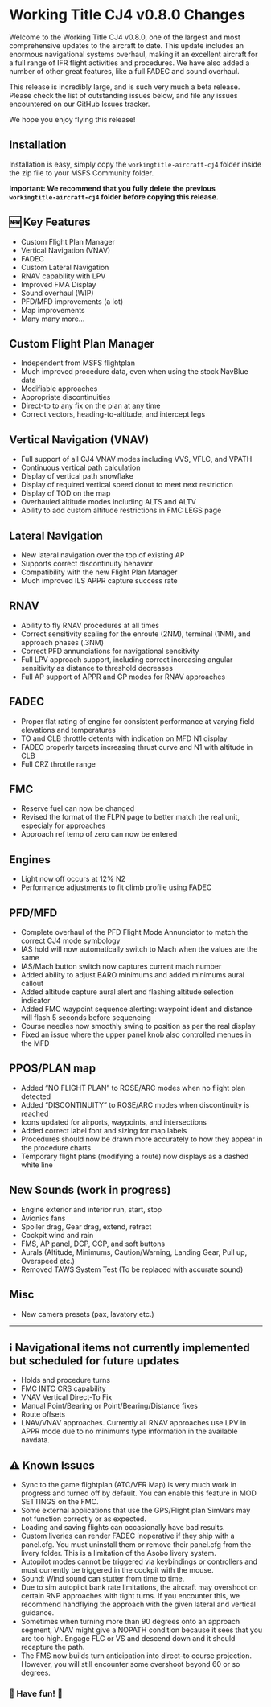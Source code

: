 # Working Title CJ4 v0.8.0 Changes

Welcome to the Working Title CJ4 v0.8.0, one of the largest and most comprehensive updates to the aircraft to date. This update includes an enormous navigational systems overhaul, making it an excellent aircraft for a full range of IFR flight activities and procedures. We have also added a number of other great features, like a full FADEC and sound overhaul.

This release is incredibly large, and is such very much a beta release. Please check the list of outstanding issues below, and file any issues encountered on our GitHub Issues tracker.

We hope you enjoy flying this release!

## Installation
Installation is easy, simply copy the `workingtitle-aircraft-cj4` folder inside the zip file to your MSFS Community folder. 

**Important: We recommend that you fully delete the previous `workingtitle-aircraft-cj4` folder before copying this release.**

## 🆕 Key Features
* Custom Flight Plan Manager
* Vertical Navigation (VNAV)
* FADEC
* Custom Lateral Navigation
* RNAV capability with LPV
* Improved FMA Display
* Sound overhaul (WIP)
* PFD/MFD improvements (a lot)
* Map improvements
* Many many more...

## Custom Flight Plan Manager
* Independent from MSFS flightplan
* Much improved procedure data, even when using the stock NavBlue data
* Modifiable approaches
* Appropriate discontinuities
* Direct-to to any fix on the plan at any time
* Correct vectors, heading-to-altitude, and intercept legs

## Vertical Navigation (VNAV)
* Full support of all CJ4 VNAV modes including VVS, VFLC, and VPATH
* Continuous vertical path calculation
* Display of vertical path snowflake
* Display of required vertical speed donut to meet next restriction
* Display of TOD on the map
* Overhauled altitude modes including ALTS and ALTV
* Ability to add custom altitude restrictions in FMC LEGS page

## Lateral Navigation
* New lateral navigation over the top of existing AP
* Supports correct discontinuity behavior
* Compatibility with the new Flight Plan Manager
* Much improved ILS APPR capture success rate

## RNAV
* Ability to fly RNAV procedures at all times
* Correct sensitivity scaling for the enroute (2NM), terminal (1NM), and approach phases (.3NM)
* Correct PFD annunciations for navigational sensitivity
* Full LPV approach support, including correct increasing angular sensitivity as distance to threshold decreases
* Full AP support of APPR and GP modes for RNAV approaches

## FADEC
* Proper flat rating of engine for consistent performance at varying field elevations and temperatures
* TO and CLB throttle detents with indication on MFD N1 display
* FADEC properly targets increasing thrust curve and N1 with altitude in CLB
* Full CRZ throttle range

## FMC
* Reserve fuel can now be changed
* Revised the format of the FLPN page to better match the real unit, especialy for approaches
* Approach ref temp of zero can now be entered

## Engines
* Light now off occurs at 12% N2
* Performance adjustments to fit climb profile using FADEC

## PFD/MFD
* Complete overhaul of the PFD Flight Mode Annunciator to match the correct CJ4 mode symbology 
* IAS hold will now automatically switch to Mach when the values are the same
* IAS/Mach button switch now captures current mach number
* Added ability to adjust BARO minimums and added minimums aural callout
* Added altitude capture aural alert and flashing altitude selection indicator
* Added FMC waypoint sequence alerting: waypoint ident and distance will flash 5 seconds before sequencing
* Course needles now smoothly swing to position as per the real display
* Fixed an issue where the upper panel knob also controlled menues in the MFD

## PPOS/PLAN map
* Added “NO FLIGHT PLAN” to ROSE/ARC modes when no flight plan detected
* Added “DISCONTINUITY” to ROSE/ARC modes when discontinuity is reached
* Icons updated for airports, waypoints, and intersections
* Added correct label font and sizing for map labels
* Procedures should now be drawn more accurately to how they appear in the procedure charts
* Temporary flight plans (modifying a route) now displays as a dashed white line

## New Sounds (work in progress)
* Engine exterior and interior run, start, stop
* Avionics fans
* Spoiler drag, Gear drag, extend, retract
* Cockpit wind and rain
* FMS, AP panel, DCP, CCP, and soft buttons
* Aurals (Altitude, Minimums, Caution/Warning, Landing Gear, Pull up, Overspeed etc.)
* Removed TAWS System Test (To be replaced with accurate sound)

## Misc
* New camera presets (pax, lavatory etc.)

---
## ℹ️ Navigational items not currently implemented but scheduled for future updates
* Holds and procedure turns
* FMC INTC CRS capability
* VNAV Vertical Direct-To Fix
* Manual Point/Bearing or Point/Bearing/Distance fixes
* Route offsets
* LNAV/VNAV approaches. Currently all RNAV approaches use LPV in APPR mode due to no minimums type information in the available navdata.

## ⚠️ Known Issues
* Sync to the game flightplan (ATC/VFR Map) is very much work in progress and turned off by default. You can enable this feature in MOD SETTINGS on the FMC.
* Some external applications that use the GPS/Flight plan SimVars may not function correctly or as expected.
* Loading and saving flights can occasionally have bad results.
* Custom liveries can render FADEC inoperative if they ship with a panel.cfg. You must uninstall them or remove their panel.cfg from the livery folder. This is a limitation of the Asobo livery system.
* Autopilot modes cannot be triggered via keybindings or controllers and must currently be triggered in the cockpit with the mouse.
* Sound: Wind sound can stutter from time to time.
* Due to sim autopilot bank rate limitations, the aircraft may overshoot on certain RNP approaches with tight turns. If you encounter this, we recommend handflying the approach with the given lateral and vertical guidance.
* Sometimes when turning more than 90 degrees onto an approach segment, VNAV might give a NOPATH condition because it sees that you are too high.  Engage FLC or VS and descend down and it should recapture the path.
* The FMS now builds turn anticipation into direct-to course projection. However, you will still encounter some overshoot beyond 60 or so degrees.

### 🎅 Have fun! 🎅
